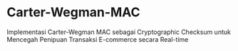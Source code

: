 # Carter-Wegman-MAC
Implementasi Carter-Wegman MAC sebagai Cryptographic Checksum untuk Mencegah Penipuan Transaksi E-commerce secara Real-time
